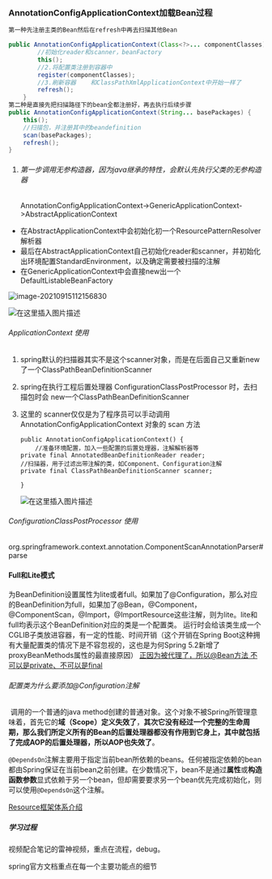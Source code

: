### AnnotationConfigApplicationContext加载Bean过程

```java
第一种先注册主类的Bean然后在refresh中再去扫描其他Bean

public AnnotationConfigApplicationContext(Class<?>... componentClasses) {
		//初始化reader和scanner，beanFactory
		this();
		//2.将配置类注册到容器中
		register(componentClasses);
		//3.刷新容器    和ClassPathXmlApplicationContext中开始一样了
		refresh();
	}
第二种是直接先把扫描路径下的bean全都注册好，再去执行后续步骤
public AnnotationConfigApplicationContext(String... basePackages) {
	this();
	//扫描包，并注册其中的beandefinition
	scan(basePackages);
	refresh();
}
```



1. ###### 第一步调用无参构造器，因为java继承的特性，会默认先执行父类的无参构造器

   AnnotationConfigApplicationContext->GenericApplicationContext->AbstractApplicationContext

- 在AbstractApplicationContext中会初始化初一个ResourcePatternResolver解析器
- 最后在AbstractApplicationContext自己初始化reader和scanner，并初始化出环境配置StandardEnvironment，以及确定需要被扫描的注解
- 在GenericApplicationContext中会直接new出一个DefaultListableBeanFactory

![image-20210915112156830](../../../../../../../../Programfile/Typora/upload/image-20210915112156830.png)

![在这里插入图片描述](https://gitee.com/workerbo/gallery/raw/master/2020/2020080310274060.png)









###### ApplicationContext 使用

1. spring默认的扫描器其实不是这个scanner对象，而是在后面自己又重新new了一个ClassPathBeanDefinitionScanner

2. spring在执行工程后置处理器 ConfigurationClassPostProcessor 时，去扫描包时会 new一个ClassPathBeanDefinitionScanner

3. 这里的 scanner仅仅是为了程序员可以手动调用 AnnotationConfigApplicationContext 对象的 scan 方法

   ```
   public AnnotationConfigApplicationContext() {
       //准备环境配置，加入一些配置的后置处理器，注解解析器等
   private final AnnotatedBeanDefinitionReader reader;
   //扫描器，用于过滤出带注解的类，如Component、Configuration注解
   private final ClassPathBeanDefinitionScanner scanner;
   
   }
   ```

   ![在这里插入图片描述](https://gitee.com/workerbo/gallery/raw/master/2020/20200803165148498.png)



###### ConfigurationClassPostProcessor 使用

org.springframework.context.annotation.ComponentScanAnnotationParser#parse











#### Full和Lite模式

为BeanDefinition设置属性为lite或者full。如果加了@Configuration，那么对应的BeanDefinition为full，如果加了@Bean，@Component，@ComponentScan，@Import，@ImportResource这些注解，则为lite。lite和full均表示这个BeanDefinition对应的类是一个配置类。
运行时会给该类生成一个CGLIB子类放进容器，有一定的性能、时间开销（这个开销在Spring Boot这种拥有大量配置类的情况下是不容忽视的，这也是为何Spring 5.2新增了proxyBeanMethods属性的最直接原因）
[正因为被代理了，所以@Bean方法 不可以是private、不可以是final](https://blog.csdn.net/demon7552003/article/details/107988310)

###### 配置类为什么要添加@Configuration注解

​     调用的一个普通的java method创建的普通对象。这个对象不被Spring所管理意味着，首先它的**域（Scope）定义失效了**，**其次它没有经过一个完整的生命周期，那么我们所定义所有的Bean的后置处理器都没有作用到它身上，其中就包括了完成AOP的后置处理器，所以AOP也失效了**。



`@DependsOn`注解主要用于指定当前bean所依赖的beans。任何被指定依赖的bean都由Spring保证在当前bean之前创建。在少数情况下，bean不是通过**属性**或**构造函数参数**显式依赖于另一个bean，但却需要要求另一个bean优先完成初始化，则可以使用`@DependsOn`这个注解。



[Resource框架体系介绍](https://zhuanlan.zhihu.com/p/70460173)






##### 学习过程

视频配合笔记的雷神视频，重点在流程，debug。

spring官方文档重点在每一个主要功能点的细节





